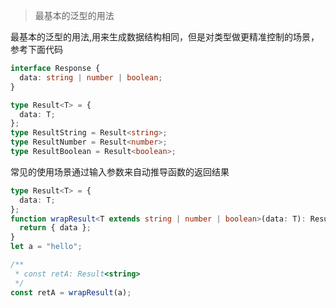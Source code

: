 > 最基本的泛型的用法

最基本的泛型的用法,用来生成数据结构相同，但是对类型做更精准控制的场景，参考下面代码

```ts
interface Response {
  data: string | number | boolean;
}

type Result<T> = {
  data: T;
};
type ResultString = Result<string>;
type ResultNumber = Result<number>;
type ResultBoolean = Result<boolean>;
```

常见的使用场景通过输入参数来自动推导函数的返回结果

```ts
type Result<T> = {
  data: T;
};
function wrapResult<T extends string | number | boolean>(data: T): Result<T> {
  return { data };
}
let a = "hello";

/**
 * const retA: Result<string>
 */
const retA = wrapResult(a);

```
